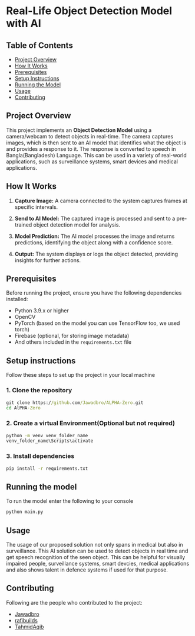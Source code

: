 # Real-Life Object Detection Model with AI

## Table of Contents
- [Project Overview](#project-overview)
- [How It Works](#how-it-works)
- [Prerequisites](#prerequisites)
- [Setup Instructions](#setup-instructions)
- [Running the Model](#running-the-model)
- [Usage](#usage)
- [Contributing](#contributing)

## Project Overview

This project implements an **Object Detection Model** using a camera/webcam to detect objects in real-time. The camera captures images, which is then sent to an AI model that identifies what the object is and provides a response to it. The response is converted to speech in Bangla(Bangladesh) Language. This can be used in a variety of real-world applications, such as surveillance systems, smart devices and medical applications.

## How It Works

1. **Capture Image:**
   A camera connected to the system captures frames at specific intervals.

2. **Send to AI Model:**
   The captured image is processed and sent to a pre-trained object detection model for analysis.

3. **Model Prediction:**
   The AI model processes the image and returns predictions, identifying the object along with a confidence score.

4. **Output:**
   The system displays or logs the object detected, providing insights for further actions.

## Prerequisites

Before running the project, ensure you have the following dependencies installed:

- Python 3.9.x or higher
- OpenCV
- PyTorch (based on the model you can use TensorFlow too, we used torch)
- Firebase (optional, for storing image metadata)
- And others included in the `requirements.txt` file


## Setup instructions

Follow these steps to set up the project in your local machine

### **1. Clone the repository**
```cmd
git clone https://github.com/Jawadbro/ALPHA-Zero.git
cd AlPHA-Zero
```
### **2. Create a virtual Environment(Optional but not required)**
```cmd
python -m venv venv_folder_name
venv_folder_name\Scripts\activate
```
### **3. Install dependencies**

```cmd
pip install -r requirements.txt
```

## Running the model
To run the model enter the following to your console
```cmd
python main.py
```

## Usage
The usage of our proposed solution not only spans in medical but also in surveillance. This AI solution can be used to detect objects in real time and get speech recognition of the seen object. This can be helpful for visually impaired people, surveillance systems, smart devcies, medical applications and also shows talent in defence systems if used for that purpose.

## Contributing
Following are the people who contributed to the project:
- [Jawadbro](https://github.com/Jawadbro)
- [rafibuilds](https://github.com/rafibuilds)
- [TahmidAqib](https://github.com/TahmidAqib)